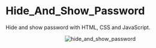 # Hide_And_Show_Password
Hide and show password with HTML, CSS and JavaScript.
<div align='center'>
  <img src='https://user-images.githubusercontent.com/87717065/235445285-3856c530-d69d-4ecb-aadc-306866eaea51.png' alt='hide_and_show_password'>
</div>
